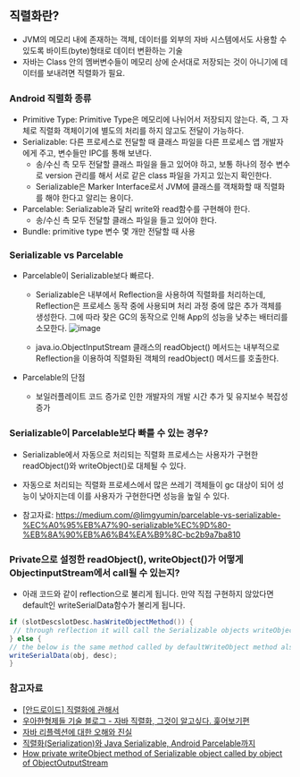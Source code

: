 
## 직렬화란?
- JVM의 메모리 내에 존재하는 객체, 데이터를 외부의 자바 시스템에서도 사용할 수 있도록 바이트(byte)형태로 데이터 변환하는 기술
- 자바는 Class 안의 멤버변수들이 메모리 상에 순서대로 저장되는 것이 아니기에 데이터를 보내려면 직렬화가 필요.

### Android 직렬화 종류
- Primitive Type: Primitive Type은 메모리에 나뉘어서 저장되지 않는다. 즉, 그 자체로 직렬화 객체이기에 별도의 처리를 하지 않고도 전달이 가능하다.
- Serializable: 다른 프로세스로 전달할 때 클래스 파일을 다른 프로세스 앱 개발자에게 주고, 변수들만 IPC를 통해 보낸다.
  * 송/수신 측 모두 전달할 클래스 파일을 들고 있어야 하고, 보통 하나의 정수 변수로 version 관리를 해서 서로 같은 class 파일을 가지고 있는지 확인한다.
  * Serializable은 Marker Interface로서 JVM에 클래스를 객채화할 때 직렬화를 해야 한다고 알리는 용이다.
- Parcelable: Serializable과 달리 write와 read함수를 구현해야 한다.
  * 송/수신 측 모두 전달할 클래스 파일을 들고 있어야 한다.
- Bundle: primitive type 변수 몇 개만 전달할 때 사용

### Serializable vs Parcelable

- Parcelable이 Serializable보다 빠르다.
  * Serializable은 내부에서 Reflection을 사용하여 직렬화를 처리하는데, Reflection은 프로세스 동작 중에 사용되며 처리 과정 중에 많은 추가 객체를 생성한다. 그에 따라 잦은 GC의 동작으로 인해 App의 성능을 낮추는 배터리를 소모한다.
  ![image](https://user-images.githubusercontent.com/26040955/82346816-e7210f80-9a31-11ea-9d2a-4927d2d16672.png)
  
  * java.io.ObjectInputStream 클래스의 readObject() 메서드는 내부적으로 Reflection을 이용하여 직렬화된 객체의 readObject() 메서드를 호출한다. 

- Parcelable의 단점
  * 보일러플레이트 코드 증가로 인한 개발자의 개발 시간 추가 및 유지보수 복잡성 증가

### Serializable이 Parcelable보다 빠를 수 있는 경우?

- Serializable에서 자동으로 처리되는 직렬화 프로세스는 사용자가 구현한 readObject()와 writeObject()로 대체될 수 있다.
- 자동으로 처리되는 직렬화 프로세스에서 많은 쓰레기 객체들이 gc 대상이 되어 성능이 낮아지는데 이를 사용자가 구현한다면 성능을 높일 수 있다.

- 참고자료: https://medium.com/@limgyumin/parcelable-vs-serializable-%EC%A0%95%EB%A7%90-serializable%EC%9D%80-%EB%8A%90%EB%A6%B4%EA%B9%8C-bc2b9a7ba810

### Private으로 설정한 readObject(), writeObject()가 어떻게 ObjectinputStream에서 call될 수 있는지?

- 아래 코드와 같이 reflection으로 불리게 됩니다. 만약 직접 구현하지 않았다면 default인 writeSerialData함수가 불리게 됩니다.

```java
if (slotDescslotDesc.hasWriteObjectMethod()) {
 // through reflection it will call the Serializable objects writeObject method
} else {
// the below is the same method called by defaultWriteObject method also.
writeSerialData(obj, desc);
}
```

### 참고자료
- [[안드로이드] 직렬화에 관해서](https://woovictory.github.io/2019/01/03/Android-What-is-serialization/)
- [우아한형제들 기술 블로그 - 자바 직렬화, 그것이 알고싶다. 훑어보기편](https://woowabros.github.io/experience/2017/10/17/java-serialize.html)
- [자바 리플렉션에 대한 오해와 진실](https://kmongcom.wordpress.com/2014/03/15/%EC%9E%90%EB%B0%94-%EB%A6%AC%ED%94%8C%EB%A0%89%EC%85%98%EC%97%90-%EB%8C%80%ED%95%9C-%EC%98%A4%ED%95%B4%EC%99%80-%EC%A7%84%EC%8B%A4/)
- [직렬화(Serialization)와 Java Serializable, Android Parcelable까지](https://medium.com/@sunminlee89/%EC%A7%81%EB%A0%AC%ED%99%94-serialization-%EC%99%80-java-serializable-android-parcelable%EA%B9%8C%EC%A7%80-8e1a8723aa77)
- [How private writeObject method of Serializable object called by object of ObjectOutputStream](https://stackoverflow.com/questions/11238593/how-private-writeobject-method-of-serializable-object-called-by-object-of-object)
